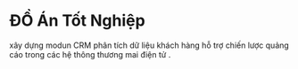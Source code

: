 # ĐỒ Án Tốt Nghiệp 
xây dựng modun CRM phân tích dữ liệu khách hàng hỗ trợ chiến lược quảng cáo trong các hệ thông thương mai điện tử .
